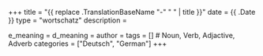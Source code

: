 +++
title        = "{{ replace .TranslationBaseName "-" " " | title }}"
date         = {{ .Date }}
type         = "wortschatz"
description  =

e_meaning    =
d_meaning    =
author       =
tags         = []                     # Noun, Verb, Adjactive, Adverb
categories   = ["Deutsch", "German"]
+++
